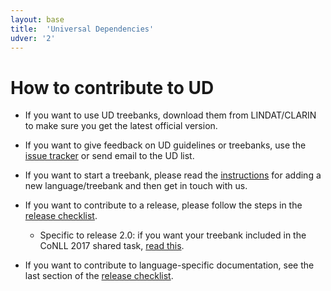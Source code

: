 ```yaml
---
layout: base
title:  'Universal Dependencies'
udver: '2'
---
```


# How to contribute to UD

* If you want to use UD treebanks, download them from LINDAT/CLARIN to make sure you get the latest official version.

* If you want to give feedback on UD guidelines or treebanks, use the [issue tracker](https://github.com/universaldependencies/docs/issues) or send email to the UD list.

* If you want to start a treebank, please read the [instructions](new_language.html) 
for adding a new language/treebank and then get in touch with us.

* If you want to contribute to a release, please follow the steps in the [release checklist](release_checklist.html).

  * Specific to release 2.0: if you want your treebank included in the CoNLL 2017 shared task, [read this](http://universaldependencies.org/conll17/inclusion-rules.html).

* If you want to contribute to language-specific documentation, see the last section of the [release checklist](release_checklist.html#language-specific-guidelines).
